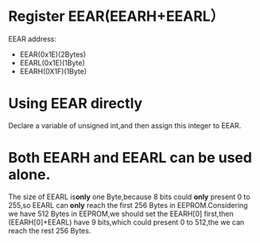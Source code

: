 # Register EEAR(EEARH+EEARL）

EEAR address:
+ EEAR(0x1E)(2Bytes)
+ EEARL(0x1E)(1Byte)
+ EEARH(0X1F)(1Byte)

# Using EEAR directly
Declare a variable of unsigned int,and then assign this integer to EEAR.

# Both EEARH and EEARL can be used alone.
The size of EEARL is**only** one Byte,because 8 bits could **only** present 0 to 255,so EEARL can **only** reach the first 256 Bytes in EEPROM.Considering we have 512 Bytes in EEPROM,we should set the EEARH[0] first,then (EEARH[0]+EEARL) have 9 bits,which could present 0 to 512,the we can reach the rest 256 Bytes.



